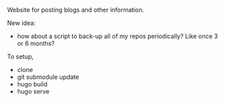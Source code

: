 Website for posting blogs and other information.

New idea:
- how about a script to back-up all of my repos periodically? Like once 3 or 6 months?

To setup,

* clone
* git submodule update
* hugo build
* hugo serve
